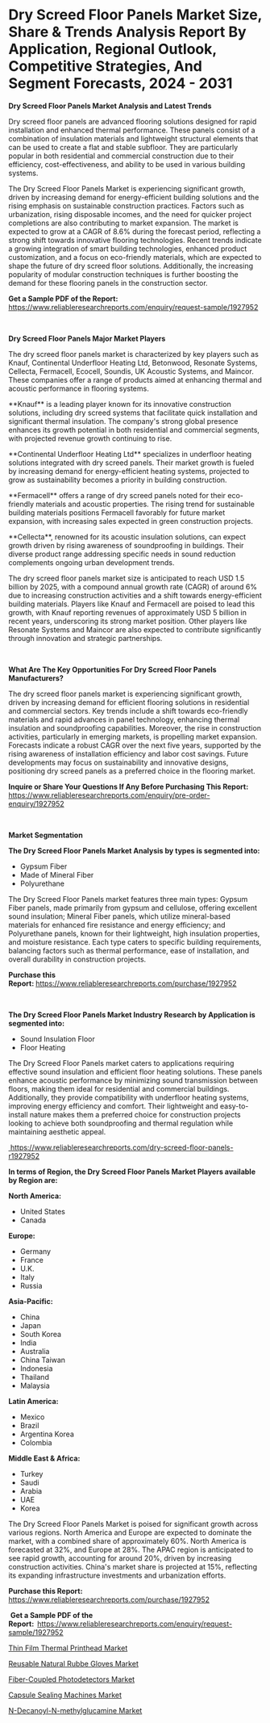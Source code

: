 <p><h1>Dry Screed Floor Panels Market Size, Share & Trends Analysis Report By Application, Regional Outlook, Competitive Strategies, And Segment Forecasts, 2024 - 2031</h1></p><p><strong>Dry Screed Floor Panels Market Analysis and Latest Trends</strong></p>
<p><p>Dry screed floor panels are advanced flooring solutions designed for rapid installation and enhanced thermal performance. These panels consist of a combination of insulation materials and lightweight structural elements that can be used to create a flat and stable subfloor. They are particularly popular in both residential and commercial construction due to their efficiency, cost-effectiveness, and ability to be used in various building systems.</p><p>The Dry Screed Floor Panels Market is experiencing significant growth, driven by increasing demand for energy-efficient building solutions and the rising emphasis on sustainable construction practices. Factors such as urbanization, rising disposable incomes, and the need for quicker project completions are also contributing to market expansion. The market is expected to grow at a CAGR of 8.6% during the forecast period, reflecting a strong shift towards innovative flooring technologies. Recent trends indicate a growing integration of smart building technologies, enhanced product customization, and a focus on eco-friendly materials, which are expected to shape the future of dry screed floor solutions. Additionally, the increasing popularity of modular construction techniques is further boosting the demand for these flooring panels in the construction sector.</p></p>
<p><strong>Get a Sample PDF of the Report:&nbsp;</strong> <a href="https://www.reliableresearchreports.com/enquiry/request-sample/1927952?utm_campaign=1595&utm_medium=2&utm_source=Github&utm_content=ia&utm_term=25102024&utm_id=dry-screed-floor-panels">https://www.reliableresearchreports.com/enquiry/request-sample/1927952</a></p>
<p>&nbsp;</p>
<p><strong>Dry Screed Floor Panels Major Market Players</strong></p>
<p><p>The dry screed floor panels market is characterized by key players such as Knauf, Continental Underfloor Heating Ltd, Betonwood, Resonate Systems, Cellecta, Fermacell, Ecocell, Soundis, UK Acoustic Systems, and Maincor. These companies offer a range of products aimed at enhancing thermal and acoustic performance in flooring systems.</p><p>**Knauf** is a leading player known for its innovative construction solutions, including dry screed systems that facilitate quick installation and significant thermal insulation. The company's strong global presence enhances its growth potential in both residential and commercial segments, with projected revenue growth continuing to rise.</p><p>**Continental Underfloor Heating Ltd** specializes in underfloor heating solutions integrated with dry screed panels. Their market growth is fueled by increasing demand for energy-efficient heating systems, projected to grow as sustainability becomes a priority in building construction.</p><p>**Fermacell** offers a range of dry screed panels noted for their eco-friendly materials and acoustic properties. The rising trend for sustainable building materials positions Fermacell favorably for future market expansion, with increasing sales expected in green construction projects.</p><p>**Cellecta**, renowned for its acoustic insulation solutions, can expect growth driven by rising awareness of soundproofing in buildings. Their diverse product range addressing specific needs in sound reduction complements ongoing urban development trends.</p><p>The dry screed floor panels market size is anticipated to reach USD 1.5 billion by 2025, with a compound annual growth rate (CAGR) of around 6% due to increasing construction activities and a shift towards energy-efficient building materials. Players like Knauf and Fermacell are poised to lead this growth, with Knauf reporting revenues of approximately USD 5 billion in recent years, underscoring its strong market position. Other players like Resonate Systems and Maincor are also expected to contribute significantly through innovation and strategic partnerships.</p></p>
<p>&nbsp;</p>
<p><strong>What Are The Key Opportunities For Dry Screed Floor Panels Manufacturers?</strong></p>
<p><p>The dry screed floor panels market is experiencing significant growth, driven by increasing demand for efficient flooring solutions in residential and commercial sectors. Key trends include a shift towards eco-friendly materials and rapid advances in panel technology, enhancing thermal insulation and soundproofing capabilities. Moreover, the rise in construction activities, particularly in emerging markets, is propelling market expansion. Forecasts indicate a robust CAGR over the next five years, supported by the rising awareness of installation efficiency and labor cost savings. Future developments may focus on sustainability and innovative designs, positioning dry screed panels as a preferred choice in the flooring market.</p></p>
<p><strong>Inquire or Share Your Questions If Any Before Purchasing This Report:</strong> <a href="https://www.reliableresearchreports.com/enquiry/pre-order-enquiry/1927952?utm_campaign=1595&utm_medium=2&utm_source=Github&utm_content=ia&utm_term=25102024&utm_id=dry-screed-floor-panels">https://www.reliableresearchreports.com/enquiry/pre-order-enquiry/1927952</a></p>
<p>&nbsp;</p>
<p><strong>Market Segmentation</strong></p>
<p><strong>The Dry Screed Floor Panels Market Analysis by types is segmented into:</strong></p>
<p><ul><li>Gypsum Fiber</li><li>Made of Mineral Fiber</li><li>Polyurethane</li></ul></p>
<p><p>The Dry Screed Floor Panels market features three main types: Gypsum Fiber panels, made primarily from gypsum and cellulose, offering excellent sound insulation; Mineral Fiber panels, which utilize mineral-based materials for enhanced fire resistance and energy efficiency; and Polyurethane panels, known for their lightweight, high insulation properties, and moisture resistance. Each type caters to specific building requirements, balancing factors such as thermal performance, ease of installation, and overall durability in construction projects.</p></p>
<p><strong>Purchase this Report:&nbsp;</strong><a href="https://www.reliableresearchreports.com/purchase/1927952?utm_campaign=1595&utm_medium=2&utm_source=Github&utm_content=ia&utm_term=25102024&utm_id=dry-screed-floor-panels">https://www.reliableresearchreports.com/purchase/1927952</a></p>
<p>&nbsp;</p>
<p><strong>The Dry Screed Floor Panels Market Industry Research by Application is segmented into:</strong></p>
<p><ul><li>Sound Insulation Floor</li><li>Floor Heating</li></ul></p>
<p><p>The Dry Screed Floor Panels market caters to applications requiring effective sound insulation and efficient floor heating solutions. These panels enhance acoustic performance by minimizing sound transmission between floors, making them ideal for residential and commercial buildings. Additionally, they provide compatibility with underfloor heating systems, improving energy efficiency and comfort. Their lightweight and easy-to-install nature makes them a preferred choice for construction projects looking to achieve both soundproofing and thermal regulation while maintaining aesthetic appeal.</p></p>
<p><a href="https://www.reliableresearchreports.com/dry-screed-floor-panels-r1927952?utm_campaign=1595&utm_medium=2&utm_source=Github&utm_content=ia&utm_term=25102024&utm_id=dry-screed-floor-panels">&nbsp;https://www.reliableresearchreports.com/dry-screed-floor-panels-r1927952</a></p>
<p><strong>In terms of Region, the Dry Screed Floor Panels Market Players available by Region are:</strong></p>
<p>
    <p> <strong> North America: </strong>
        <ul>
            <li>United States</li>
            <li>Canada</li>
        </ul>
        </p> 
    <p> <strong> Europe: </strong>
        <ul>
            <li>Germany</li>
            <li>France</li>
            <li>U.K.</li>
            <li>Italy</li>
            <li>Russia</li>
        </ul>
        </p> 
    <p> <strong> Asia-Pacific: </strong>
        <ul>
            <li>China</li>
            <li>Japan</li>
            <li>South Korea</li>
            <li>India</li>
            <li>Australia</li>
            <li>China Taiwan</li>
            <li>Indonesia</li>
            <li>Thailand</li>
            <li>Malaysia</li>
        </ul>
        </p> 
    <p> <strong> Latin America: </strong>
        <ul>
            <li>Mexico</li>
            <li>Brazil</li>
            <li>Argentina Korea</li>
            <li>Colombia</li>
        </ul>
        </p> 
    <p> <strong> Middle East & Africa: </strong>
        <ul>
            <li>Turkey</li>
            <li>Saudi</li>
            <li>Arabia</li>
            <li>UAE</li>
            <li>Korea</li>
        </ul>
    </p>
    </p>
<p><p>The Dry Screed Floor Panels Market is poised for significant growth across various regions. North America and Europe are expected to dominate the market, with a combined share of approximately 60%. North America is forecasted at 32%, and Europe at 28%. The APAC region is anticipated to see rapid growth, accounting for around 20%, driven by increasing construction activities. China's market share is projected at 15%, reflecting its expanding infrastructure investments and urbanization efforts.</p></p>
<p><strong>Purchase this Report: </strong><a href="https://www.reliableresearchreports.com/purchase/1927952?utm_campaign=1595&utm_medium=2&utm_source=Github&utm_content=ia&utm_term=25102024&utm_id=dry-screed-floor-panels">https://www.reliableresearchreports.com/purchase/1927952</a></p>
<p>&nbsp;<strong>Get a Sample PDF of the Report:&nbsp;&nbsp;</strong><a href="https://www.reliableresearchreports.com/enquiry/request-sample/1927952?utm_campaign=1595&utm_medium=2&utm_source=Github&utm_content=ia&utm_term=25102024&utm_id=dry-screed-floor-panels">https://www.reliableresearchreports.com/enquiry/request-sample/1927952</a></p>
<p><strong></strong></p>
<p><p><a href="https://www.linkedin.com/pulse/market-dynamics-future-trends-global-thin-film-thermal-printhead-ceuhf?utm_campaign=1595&utm_medium=2&utm_source=Github&utm_content=ia&utm_term=25102024&utm_id=dry-screed-floor-panels">Thin Film Thermal Printhead Market</a></p><p><a href="https://www.linkedin.com/pulse/reusable-natural-rubbe-gloves-market-revolution-2024-2031-hehoe?utm_campaign=1595&utm_medium=2&utm_source=Github&utm_content=ia&utm_term=25102024&utm_id=dry-screed-floor-panels">Reusable Natural Rubbe Gloves Market</a></p><p><a href="https://www.linkedin.com/pulse/fiber-coupled-photodetectors-market-global-insights-sales-mhgve?utm_campaign=1595&utm_medium=2&utm_source=Github&utm_content=ia&utm_term=25102024&utm_id=dry-screed-floor-panels">Fiber-Coupled Photodetectors Market</a></p><p><a href="https://www.linkedin.com/pulse/market-dynamics-future-trends-global-capsule-sealing-machines-xcfuf?utm_campaign=1595&utm_medium=2&utm_source=Github&utm_content=ia&utm_term=25102024&utm_id=dry-screed-floor-panels">Capsule Sealing Machines Market</a></p><p><a href="https://www.linkedin.com/pulse/unveiling-market-trends-global-n-decanoyl-n-methylglucamine-growth-rfdff?utm_campaign=1595&utm_medium=2&utm_source=Github&utm_content=ia&utm_term=25102024&utm_id=dry-screed-floor-panels">N-Decanoyl-N-methylglucamine Market</a></p></p>